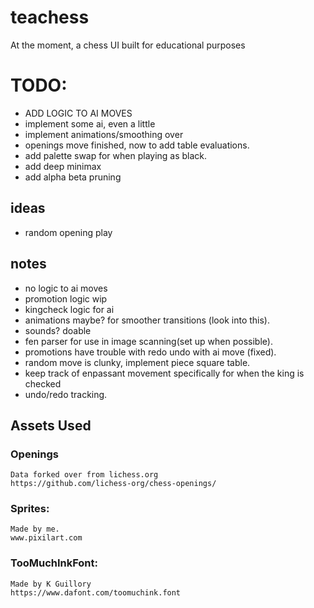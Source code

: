 # teachess
At the moment, a chess UI built for educational purposes
# TODO:
- ADD LOGIC TO AI MOVES
- implement some ai, even a little
- implement animations/smoothing over
- openings move finished, now to add table evaluations.
- add palette swap for when playing as black.
- add deep minimax
- add alpha beta pruning
## ideas
- random opening play
## notes
- no logic to ai moves
- promotion logic wip
- kingcheck logic for ai
- animations maybe? for smoother transitions (look into this).
- sounds? doable
- fen parser for use in image scanning(set up when possible).
- promotions have trouble with redo undo with ai move (fixed).
- random move is clunky, implement piece square table.
- keep track of enpassant movement specifically for when the king is checked
- undo/redo tracking.

## Assets Used
### Openings
    Data forked over from lichess.org
    https://github.com/lichess-org/chess-openings/

### Sprites:
    Made by me.
    www.pixilart.com
### TooMuchInkFont:
    Made by K Guillory
    https://www.dafont.com/toomuchink.font
    
